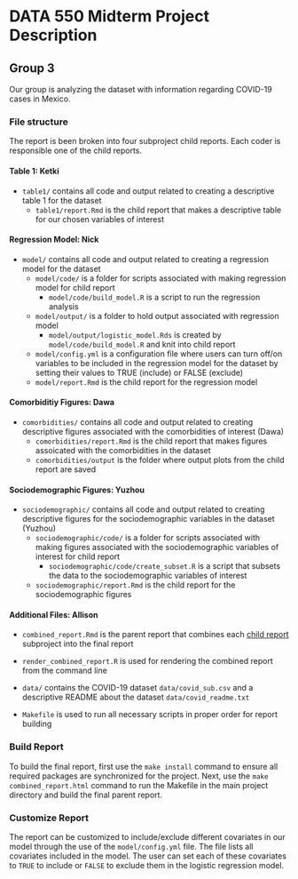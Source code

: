 # DATA 550 Midterm Project Description
## Group 3

Our group is analyzing the dataset with information regarding COVID-19 cases in Mexico.

### File structure

The report is been broken into four subproject child reports. Each coder is responsible one of the child reports. 

#### Table 1: Ketki
- `table1/` contains all code and output related to creating a descriptive table 1 for the dataset
  - `table1/report.Rmd` is the child report that makes a descriptive table for our chosen variables of interest
	
#### Regression Model: Nick
- `model/` contains all code and output related to creating a regression model for the dataset 
  - `model/code/` is a folder for scripts associated with making regression model for child report
    - `model/code/build_model.R` is a script to run the regression analysis
  - `model/output/` is a folder to hold output associated with regression model
    - `model/output/logistic_model.Rds` is created by `model/code/build_model.R` and knit into child report
  - `model/config.yml` is a configuration file where users can turn off/on variables to be included in the regression model for the dataset by setting their values to TRUE (include) or FALSE (exclude)
  - `model/report.Rmd` is the child report for the regression model 
	
#### Comorbiditiy Figures: Dawa

- `comorbidities/` contains all code and output related to creating descriptive figures associated with the comorbidities of interest (Dawa)
  - `comorbidities/report.Rmd` is the child report that makes figures assoicated with the comorbidities in the dataset
  - `comorbidities/output` is the folder where output plots from the child report are saved
	
#### Sociodemographic Figures: Yuzhou

- `sociodemographic/` contains all code and output related to creating descriptive figures for the sociodemographic variables in the dataset (Yuzhou)
  - `sociodemographic/code/` is a folder for scripts associated with making figures associated with the sociodemographic variables of interest for child report
	  - `sociodemographic/code/create_subset.R` is a script that subsets the data to the sociodemographic variables of interest
  - `sociodemographic/report.Rmd` is the child report for the sociodemographic figures

#### Additional Files: Allison

- `combined_report.Rmd` is the parent report that combines each [child report](https://bookdown.org/yihui/rmarkdown-cookbook/child-document.html) subproject into the final report

- `render_combined_report.R` is used for rendering the combined report from the command line

- `data/` contains the COVID-19 dataset `data/covid_sub.csv` and a descriptive README about the dataset `data/covid_readme.txt`

- `Makefile` is used to run all necessary scripts in proper order for report building

### Build Report

To build the final report, first use the `make install` command to ensure all required packages are synchronized for the project.
Next, use the `make combined_report.html` command to run the Makefile in the main project directory and build the final parent report. 

### Customize Report

The report can be customized to include/exclude different covariates in our model through the use of the `model/config.yml` file. 
The file lists all covariates included in the model.
The user can set each of these covariates to `TRUE` to include or `FALSE` to exclude them in the logistic regression model. 



